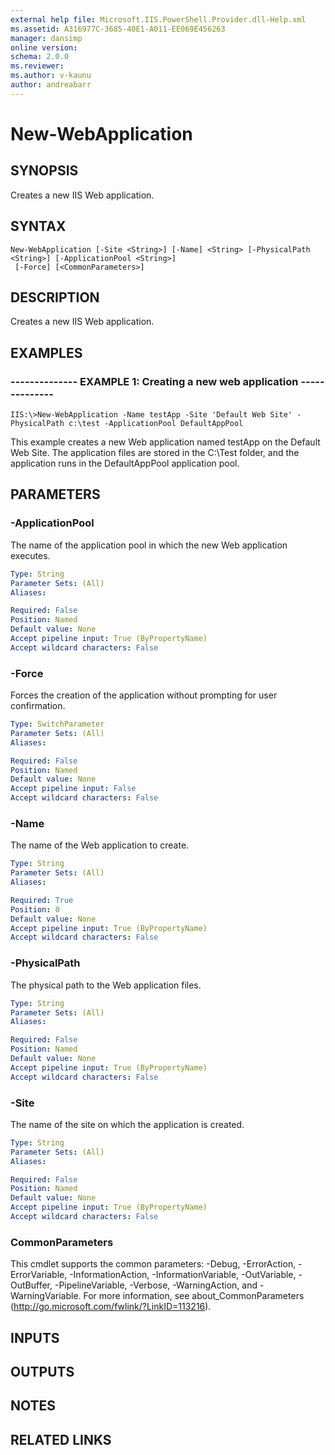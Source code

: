 ```yaml
---
external help file: Microsoft.IIS.PowerShell.Provider.dll-Help.xml
ms.assetid: A316977C-3685-40E1-A011-EE069E456263
manager: dansimp
online version: 
schema: 2.0.0
ms.reviewer:
ms.author: v-kaunu
author: andreabarr
---
```


# New-WebApplication

## SYNOPSIS
Creates a new IIS Web application.

## SYNTAX

```
New-WebApplication [-Site <String>] [-Name] <String> [-PhysicalPath <String>] [-ApplicationPool <String>]
 [-Force] [<CommonParameters>]
```

## DESCRIPTION
Creates a new IIS Web application.

## EXAMPLES

### -------------- EXAMPLE 1: Creating a new web application --------------
```
IIS:\>New-WebApplication -Name testApp -Site 'Default Web Site' -PhysicalPath c:\test -ApplicationPool DefaultAppPool
```

This example creates a new Web application named testApp on the Default Web Site.
The application files are stored in the C:\Test folder, and the application runs in the DefaultAppPool application pool.

## PARAMETERS

### -ApplicationPool
The name of the application pool in which the new Web application executes.

```yaml
Type: String
Parameter Sets: (All)
Aliases: 

Required: False
Position: Named
Default value: None
Accept pipeline input: True (ByPropertyName)
Accept wildcard characters: False
```

### -Force
Forces the creation of the application without prompting for user confirmation.

```yaml
Type: SwitchParameter
Parameter Sets: (All)
Aliases: 

Required: False
Position: Named
Default value: None
Accept pipeline input: False
Accept wildcard characters: False
```

### -Name
The name of the Web application to create.

```yaml
Type: String
Parameter Sets: (All)
Aliases: 

Required: True
Position: 0
Default value: None
Accept pipeline input: True (ByPropertyName)
Accept wildcard characters: False
```

### -PhysicalPath
The physical path to the Web application files.

```yaml
Type: String
Parameter Sets: (All)
Aliases: 

Required: False
Position: Named
Default value: None
Accept pipeline input: True (ByPropertyName)
Accept wildcard characters: False
```

### -Site
The name of the site on which the application is created.

```yaml
Type: String
Parameter Sets: (All)
Aliases: 

Required: False
Position: Named
Default value: None
Accept pipeline input: True (ByPropertyName)
Accept wildcard characters: False
```

### CommonParameters
This cmdlet supports the common parameters: -Debug, -ErrorAction, -ErrorVariable, -InformationAction, -InformationVariable, -OutVariable, -OutBuffer, -PipelineVariable, -Verbose, -WarningAction, and -WarningVariable. For more information, see about_CommonParameters (http://go.microsoft.com/fwlink/?LinkID=113216).

## INPUTS

## OUTPUTS

## NOTES

## RELATED LINKS

